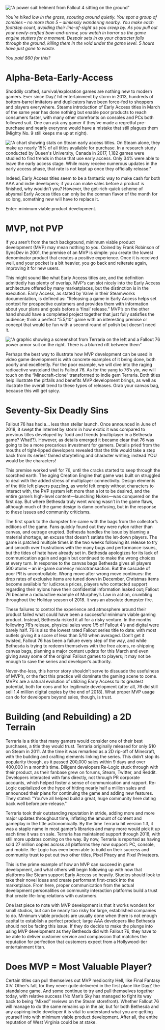 !["A power suit helment from Fallout 4 sitting on the ground"](blog_images/minimum-viable-gaming/fallout4.jpg "A power suit helment from Fallout 4 sitting on the ground")

*You’re hiked low in the grass, scouting around quietly. You spot a group of zombies – no more than 5 – aimlessly wandering nearby. You make each footstep count, avoiding their line-of-sight as you creep by. As you pull out your newly-crafted bow-and-arrow, you watch in horror as the game engine stutters for a moment. Despair sets in as your character falls through the ground, killing them in the void under the game level. 5 hours have just gone to waste.*

*You paid $60 for this?*

# Alpha-Beta-Early-Access
Shoddily crafted, survival/exploration games are nothing new to modern gamers. Ever since DayZ hit entertainment by storm in 2013, hundreds of bottom-barrel imitators and duplicators have been force-fed to shoppers and players everywhere. Steams introduction of Early Access titles in March of the same year has done nothing but enable poor products to reach consumers faster, with many other storefronts on consoles and PCs both followed suit. One can ask any gamer if they’ve made a regretful pre-purchase and nearly everyone would have a mistake that still plagues them (Mighty No. 9 still keeps me up at night).

!["A chart showing stats on Steam early access titles. On Steam alone, they make up nearly 15% of all titles available for purchase. In a research study conducted by Queen's University, Canada in 2017, 1,182 games were studied to find trends in those that use early access. Only 34% were able to leave the early access stage. While many receive numerous updates in the early access phase, that rate is not kept up once they officially release."](blog_images/minimum-viable-gaming/steamstats.JPG "A chart showing stats on Steam early access titles. On Steam alone, they make up nearly 15% of all titles available for purchase. In a research study conducted by Queen's University, Canada in 2017, 1,182 games were studied to find trends in those that use early access. Only 34% were able to leave the early access stage. While many receive numerous updates in the early access phase, that rate is not kept up once they officially release.")

Indeed, Early Access titles seem to be a fantastic way to make cash for both AAA and indie developers; if you can make sales before a product is finished, why wouldn’t you? However, the get-rich-quick scheme of abysmal Early Access titles can only be the conman flavor of the month for so long, something new will have to replace it.

Enter: minimum viable product development.

# MVP, not PVP
If you aren’t from the tech background, minimum viable product development (MVP) may mean nothing to you. Coined by Frank Robinson of SyncDev in 2001, the premise of an MVP is simple: you create the lowest denominator product that creates a positive experience. Once it is received well, and your pocket is a bit heavier, you go back and reiterate again, improving it for new users.

This might sound like what Early Access titles are, and the definition admittedly has plenty of overlap. MVP’s can slot nicely into the Early Access architecture offered by many marketplaces, but the distinction is in the execution. Early Access, as stated by Valve in their Steamworks documentation, is defined as: “Releasing a game in Early Access helps set context for prospective customers and provides them with information about your plans and goals before a ‘final’ release.” MVP’s on the other hand should have a completed project together that just fully satisfies the audience; think a perfect “5.5/10” game with an interesting premise or concept that would be fun with a second round of polish but doesn’t need it.

!["A graphic showing a screenshot from Terraria on the left and a Fallout 76 power armor suit on the right. There is a blurred rift between them"](blog_images/minimum-viable-gaming/f76vsterraria.jpg "A graphic showing a screenshot from Terraria on the left and a Fallout 76 power armor suit on the right. There is a blurred rift between them")

Perhaps the best way to illustrate how MVP development can be used in video game development is with concrete examples of it being done, both poorly and excellently. For the poor example, we will dive into the raging radioactive wasteland that is Fallout 76. As for the yang to 76’s yin, we will touch on the “Minecraft-clone” transformed to indie gem Terraria. Both titles help illustrate the pitfalls and benefits MVP development brings, as well as illustrate the overall trend to these types of releases. Grab your canvas bag, because this will get spicy.

# Seventy-Six Deadly Sins
Fallout 76 has had a… less than stellar launch. Once announced in June of 2018, it swept the Internet by storm in how exotic it was compared to previous titles developed by Todd and friends (multiplayer in a Bethesda game? What!?). However, as details emerged it became clear that 76 was going to be a more precarious investment for gamers. Details pried from the mouths of tight-lipped developers revealed that the title would take a step back from its series’ famed storytelling and character writing; instead YOU would be the characters!

This premise worked well for 76, until the cracks started to seep through the scorched earth. The aging Creation Engine that game was built on struggled to deal with the added stress of multiplayer connectivity. Design elements of the title left players puzzling, as world felt empty without characters to interact with, the PVP system left more than a lot to be desired, and the entire game’s high-level content—launching Nukes—was conquered on the first day. But where Bethesda truly went wrong wasn’t in the game flaws, although much of the game design is damn confusing, but in the response to these issues and community criticisms.

The first spark to the dumpster fire came with the bags from the collector’s editions of the game. Fans quickly found out they were nylon rather than canvas, and outrage erupted. Bethesda handles the issue by blaming a material shortage, an excuse that doesn’t satiate the let-down players. The game is patched multiple times in the two weeks following its release to try and smooth over frustrations with the many bugs and performance issues, but the tides of hate have already set in. Bethesda apologizes for its lack of communication again and again but continued to make the wrong choices at every turn. In response to the canvas bags Bethesda gives all players 500 atoms – an in-game currency microtransaction. But the cascade of poor PR is uncontrollable. Wrong move after wrong move continues: the drop rates of exclusive items are tuned down in December, Christmas items become available for ludicrous prices, players who contacted support regarding their nylons have their confidential information leaked out; Fallout 76 became a radioactive example of Murphey’s Law in action, crumbling throughout the Holiday season of 2018. It was an absolute dumpster fire.

These failures to control the experience and atmosphere around their product failed what could have been a successful minimum viable gaming product. Instead, Bethesda risked it all for a risky venture. In the months following 76’s release, physical sales were 1/5 of Fallout 4’s and digital were barely half. 76 is also the lowest rated Fallout series title to date: with most outlets giving it a score of less than 5/10 when averaged. Don’t get it twisted, Fallout 76 has been a failure every step of the way, and while Bethesda is trying to redeem themselves with the free atoms, re-shipping canvas bags, planning a major content update for this March and even giving away some of the original Fallout games to players; it may not be enough to save the series and developer’s authority.

Never-the-less, this horror story shouldn’t serve to dissuade the usefulness of MVP’s, or the fact this practice will dominate the gaming scene to come. MVP’s are a natural evolution of utilizing Early Access to its greatest potential, both for cons and for legitimate development (after all, 76 did still sell 1.4 million digital copies by the end of 2018). What proper MVP usage can do for developers beyond sales, though, is trust.

# Building (and Rebuilding) a 2D Terrain
Terraria is a title that many gamers would consider one of their best purchases, a title they would trust. Terraria originally released for only $10 on Steam in 2011. At the time it was remarked as a 2D rip-off of Minecraft, with the building and crafting elements linking the series. This didn’t stop its popularity though, as it passed 200,000 sales within 9 days and over 400,000 in a month’s time. Diligent developers Re-Logic stuck through with their product, as their fanbase grew on forums, Steam, Twitter, and Reddit. Developers interacted with fans directly, not through PR corporate accounts, which helped foster a sense of communication and rapport. Re-Logic capitalized on the hype of hitting nearly half a million sales and announced their plans for continuing the game and adding new features. They stated: "You've all helped build a great, huge community here dating back well before pre-release."

Terraria took their outstanding reputation in stride, adding more and more major updates throughout time, inflating the amount of content and gameplay in the title astronomically. By the time Terraria hit version 1.3, it was a staple name in most gamer’s libraries and many more would pick it up each time it was on sale. Terraria has maintained support through 2018, with still more updates coming on the way. By now, Terraria is reported as having sold 27 million copies across all platforms they now support: PC, console, and mobile. Re-Logic has even been able to build on their success and community trust to put out two other titles, Pixel Piracy and Pixel Privateers.

This is the prime example of how an MVP can succeed in game development, and what others will begin following up with now that platforms like Steam support Early Access so heavily. Studios should look to take their novel ideas and create performant first-crack into the marketplace. From here, proper communication from the actual development personalities on community interaction platforms build a trust that create life-long relations with customers.

One last piece to note with MVP development is that it works wonders for small studios, but can be nearly too risky for large, established companies to do. Minimum viable products are usually done when there is not enough capital to establish a perfect product; large AAA developers like Bethesda should not be facing this issue. If they do decide to make the plunge into using MVP development as they Bethesda did with Fallout 76, they have to be able to deliver customer service and compassion that matches the reputation for perfection that customers expect from a Hollywood-tier entertainment titan.

# Does MVP = Most Valuable Player?
Certain titles can pull themselves out MVP mediocrity Hell, like Final Fantasy XIV. Other’s fall, for they never quite delivered in the first place like DayZ the standalone game. And some continue to try and pull themselves together today, with relative success (No Man’s Sky has managed to fight its way back to being “Mixed” reviews on the Steam storefront). Whether Fallout 76 will manage to do the same remains up in the air, but for both Bethesda and any aspiring indie developer it is vital to understand what you are getting yourself into with minimum viable product development. After all, the entire reputation of West Virginia could be at stake. 